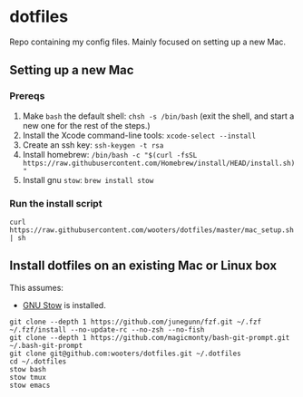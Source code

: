 # dotfiles

Repo containing my config files. Mainly focused on setting up a new Mac.

## Setting up a new Mac

### Prereqs

1. Make `bash` the default shell: `chsh -s /bin/bash` (exit the shell, and start a new one for the rest of the steps.)
2. Install the Xcode command-line tools: `xcode-select --install`
3. Create an ssh key: `ssh-keygen -t rsa`
4. Install homebrew: `/bin/bash -c "$(curl -fsSL https://raw.githubusercontent.com/Homebrew/install/HEAD/install.sh)"`
5. Install gnu `stow`: `brew install stow`

### Run the install script

```
curl https://raw.githubusercontent.com/wooters/dotfiles/master/mac_setup.sh | sh
```

## Install dotfiles on an existing Mac or Linux box

This assumes:

- [GNU Stow](https://www.gnu.org/software/stow/) is installed.


```
git clone --depth 1 https://github.com/junegunn/fzf.git ~/.fzf
~/.fzf/install --no-update-rc --no-zsh --no-fish
git clone --depth 1 https://github.com/magicmonty/bash-git-prompt.git ~/.bash-git-prompt
git clone git@github.com:wooters/dotfiles.git ~/.dotfiles
cd ~/.dotfiles
stow bash
stow tmux
stow emacs
```
